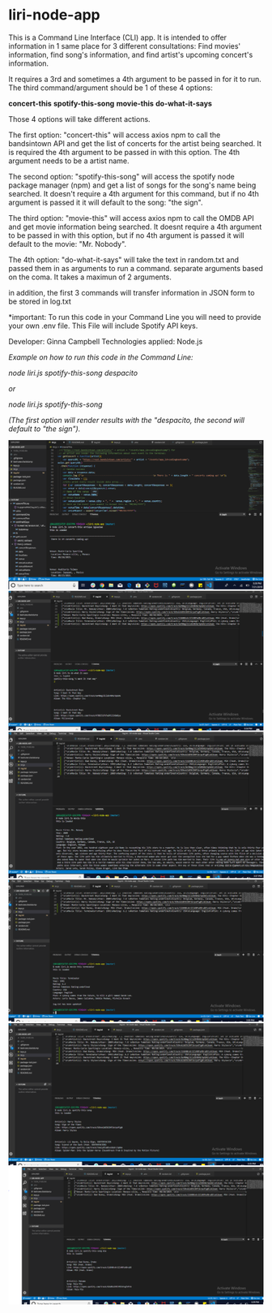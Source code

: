 # liri-node-app

This is a Command Line Interface (CLI) app. It is intended to offer information in 1 same place for 3 different consultations: Find movies' information, find song's information, and find artist's upcoming concert's information. 


It requires a 3rd and sometimes a 4th argument to be passed in for it to run. The third command/argument should be 1 of these 4 options: 

**concert-this**
**spotify-this-song**
**movie-this**
**do-what-it-says**

Those 4 options will take different actions. 

The first option: "concert-this" will access axios npm to call the bandsintown API and get the list of concerts for the artist being searched. It is required the 4th argument to be passed in with this option. The 4th argument needs to be a artist name. 

The second option: "spotify-this-song" will access the spotify node package manager (npm) and get a list of songs for the song's name being searched. It doesn't require a 4th argument for this command, but if no 4th argument is passed it it will default to the song: "the sign".

The third option: "movie-this" will access axios npm to call the OMDB API and get movie information being searched. It doesnt require a 4th argument to be passed in with this option, but if no 4th argument is passed it will default to the movie: "Mr. Nobody".

The 4th option: "do-what-it-says" will take the text in random.txt and passed them in as arguments to run a command. separate arguments based on the coma. It takes a maximun of 2 arguments.

in addition, the first 3 commands will transfer information in JSON form to be stored in log.txt 

*important: To run this code in your Command Line you will need to provide your own .env file. This File will include Spotify API keys.

Developer: Ginna Campbell
Technologies applied: Node.js

*Example on how to run this code in the Command Line:*

*node liri.js spotify-this-song despacito*

*or* 

*node liri.js spotify-this-song*


*(The first option will render results with the "despacito, the second will default to "the sign").*

![concert-this](images/concert-this.PNG)
![do-what-it-says](images/do-what-it-says.PNG)
![movie-this](images/movie-this-oneargument.PNG)
![movie-this](images/movie-this.PNG)
![spotify-this-song](images/spotify-this-song-oneargument.PNG)
![spotify-this-song](images/spotify-this-song.PNG)





